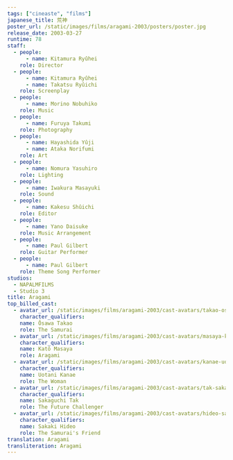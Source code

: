 ```yaml
---
tags: ["cineaste", "films"]
japanese_title: 荒神
poster_url: /static/images/films/aragami-2003/posters/poster.jpg
release_date: 2003-03-27
runtime: 78
staff:
  - people:
      - name: Kitamura Ryûhei
    role: Director
  - people:
      - name: Kitamura Ryûhei
      - name: Takatsu Ryûichi
    role: Screenplay
  - people:
      - name: Morino Nobuhiko
    role: Music
  - people:
      - name: Furuya Takumi
    role: Photography
  - people:
      - name: Hayashida Yûji
      - name: Ataka Norifumi
    role: Art
  - people:
      - name: Nomura Yasuhiro
    role: Lighting
  - people:
      - name: Iwakura Masayuki
    role: Sound
  - people:
      - name: Kakesu Shûichi
    role: Editor
  - people:
      - name: Yano Daisuke
    role: Music Arrangement
  - people:
      - name: Paul Gilbert
    role: Guitar Performer
  - people:
      - name: Paul Gilbert
    role: Theme Song Performer
studios:
  - NAPALMFILMS
  - Studio 3
title: Aragami
top_billed_cast:
  - avatar_url: /static/images/films/aragami-2003/cast-avatars/takao-osawa-0.jpg
    character_qualifiers:
    name: Ôsawa Takao
    role: The Samurai
  - avatar_url: /static/images/films/aragami-2003/cast-avatars/masaya-kato-0.jpg
    character_qualifiers:
    name: Katô Masaya
    role: Aragami
  - avatar_url: /static/images/films/aragami-2003/cast-avatars/kanae-uotani-0.jpg
    character_qualifiers:
    name: Uotani Kanae
    role: The Woman
  - avatar_url: /static/images/films/aragami-2003/cast-avatars/tak-sakaguchi-0.jpg
    character_qualifiers:
    name: Sakaguchi Tak
    role: The Future Challenger
  - avatar_url: /static/images/films/aragami-2003/cast-avatars/hideo-sakaki-0.jpg
    character_qualifiers:
    name: Sakaki Hideo
    role: The Samurai's Friend
translation: Aragami
transliteration: Aragami
---
```

